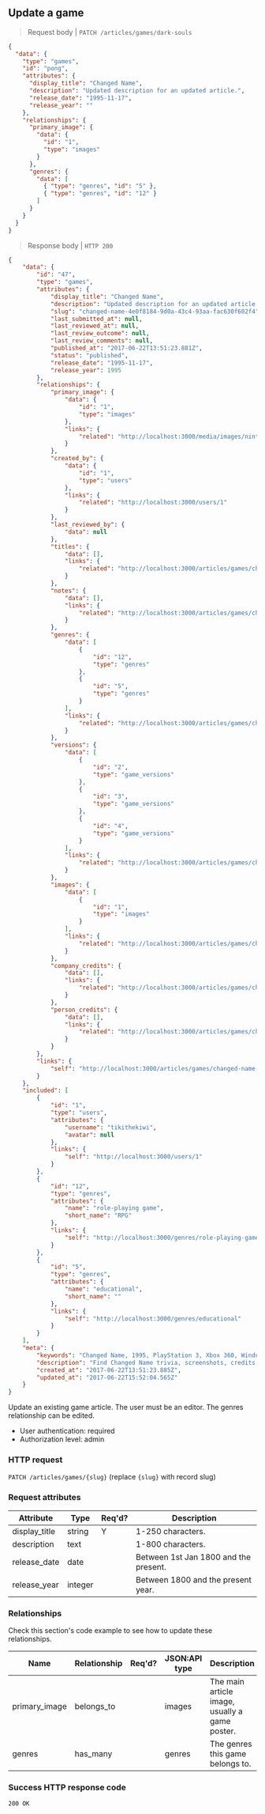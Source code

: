 ## <a name="games_update"></a>Update a game

> Request body | `PATCH /articles/games/dark-souls`

```JSON
{
  "data": {
    "type": "games",
    "id": "pong",
    "attributes": {
      "display_title": "Changed Name",
      "description": "Updated description for an updated article.",
      "release_date": "1995-11-17",
      "release_year": ""
    },
    "relationships": {
      "primary_image": {
        "data": {
          "id": "1",
          "type": "images"
        }
      },
      "genres": {
        "data": [
          { "type": "genres", "id": "5" },
          { "type": "genres", "id": "12" }
        ]
      }
    }
  }
}
```

> Response body | `HTTP 200`

```JSON
{
    "data": {
        "id": "47",
        "type": "games",
        "attributes": {
            "display_title": "Changed Name",
            "description": "Updated description for an updated article.",
            "slug": "changed-name-4e0f8184-9d0a-43c4-93aa-fac630f602f4",
            "last_submitted_at": null,
            "last_reviewed_at": null,
            "last_review_outcome": null,
            "last_review_comments": null,
            "published_at": "2017-06-22T13:51:23.881Z",
            "status": "published",
            "release_date": "1995-11-17",
            "release_year": 1995
        },
        "relationships": {
            "primary_image": {
                "data": {
                    "id": "1",
                    "type": "images"
                },
                "links": {
                    "related": "http://localhost:3000/media/images/nintendo-office-photo"
                }
            },
            "created_by": {
                "data": {
                    "id": "1",
                    "type": "users"
                },
                "links": {
                    "related": "http://localhost:3000/users/1"
                }
            },
            "last_reviewed_by": {
                "data": null
            },
            "titles": {
                "data": [],
                "links": {
                    "related": "http://localhost:3000/articles/games/changed-name-4e0f8184-9d0a-43c4-93aa-fac630f602f4/titles"
                }
            },
            "notes": {
                "data": [],
                "links": {
                    "related": "http://localhost:3000/articles/games/changed-name-4e0f8184-9d0a-43c4-93aa-fac630f602f4/notes"
                }
            },
            "genres": {
                "data": [
                    {
                        "id": "12",
                        "type": "genres"
                    },
                    {
                        "id": "5",
                        "type": "genres"
                    }
                ],
                "links": {
                    "related": "http://localhost:3000/articles/games/changed-name-4e0f8184-9d0a-43c4-93aa-fac630f602f4/genres"
                }
            },
            "versions": {
                "data": [
                    {
                        "id": "2",
                        "type": "game_versions"
                    },
                    {
                        "id": "3",
                        "type": "game_versions"
                    },
                    {
                        "id": "4",
                        "type": "game_versions"
                    }
                ],
                "links": {
                    "related": "http://localhost:3000/articles/games/changed-name-4e0f8184-9d0a-43c4-93aa-fac630f602f4/versions"
                }
            },
            "images": {
                "data": [
                    {
                        "id": "1",
                        "type": "images"
                    }
                ],
                "links": {
                    "related": "http://localhost:3000/articles/games/changed-name-4e0f8184-9d0a-43c4-93aa-fac630f602f4/images"
                }
            },
            "company_credits": {
                "data": [],
                "links": {
                    "related": "http://localhost:3000/articles/games/changed-name-4e0f8184-9d0a-43c4-93aa-fac630f602f4/company_credits"
                }
            },
            "person_credits": {
                "data": [],
                "links": {
                    "related": "http://localhost:3000/articles/games/changed-name-4e0f8184-9d0a-43c4-93aa-fac630f602f4/company_credits"
                }
            }
        },
        "links": {
            "self": "http://localhost:3000/articles/games/changed-name-4e0f8184-9d0a-43c4-93aa-fac630f602f4"
        }
    },
    "included": [
        {
            "id": "1",
            "type": "users",
            "attributes": {
                "username": "tikithekiwi",
                "avatar": null
            },
            "links": {
                "self": "http://localhost:3000/users/1"
            }
        },
        {
            "id": "12",
            "type": "genres",
            "attributes": {
                "name": "role-playing game",
                "short_name": "RPG"
            },
            "links": {
                "self": "http://localhost:3000/genres/role-playing-game"
            }
        },
        {
            "id": "5",
            "type": "genres",
            "attributes": {
                "name": "educational",
                "short_name": ""
            },
            "links": {
                "self": "http://localhost:3000/genres/educational"
            }
        }
    ],
    "meta": {
        "keywords": "Changed Name, 1995, PlayStation 3, Xbox 360, Windows, game, credits, screenshots, trivia, dbljump, video games, pc games, gaming",
        "description": "Find Changed Name trivia, screenshots, credits and other info at Dbljump, the video game reference.",
        "created_at": "2017-06-22T13:51:23.885Z",
        "updated_at": "2017-06-22T15:52:04.565Z"
    }
}
```

Update an existing game article. The user must be an editor. The genres relationship can be edited.

* User authentication: required
* Authorization level: admin

### HTTP request

`PATCH /articles/games/{slug}` (replace `{slug}` with record slug)

### Request attributes

Attribute | Type | Req'd? | Description
--------- | ---- | ------ | -----------
display_title | string | Y | 1-250 characters.
description | text | | 1-800 characters.
release_date | date | | Between 1st Jan 1800 and the present.
release_year | integer | | Between 1800 and the present year.

### Relationships

Check this section's code example to see how to update these relationships.

Name | Relationship | Req'd? | JSON:API type | Description
---- | ------------ | ------ | ------------- | -----------
primary_image | belongs_to | | images | The main article image, usually a game poster.
genres | has_many | | genres | The genres this game belongs to.

### Success HTTP response code

`200 OK`
